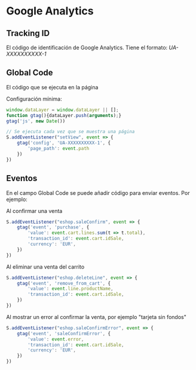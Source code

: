 
# Google Analytics

## Tracking ID

El código de identificación de Google Analytics. Tiene el formato: *UA-XXXXXXXXXX-1*

## Global Code

El código que se ejecuta en la página

Configuración mínima:

```javascript
window.dataLayer = window.dataLayer || [];
function gtag(){dataLayer.push(arguments);}
gtag('js', new Date())

// Se ejecuta cada vez que se muestra una página
S.addEventListener("setView", event => {
    gtag('config', 'UA-XXXXXXXXXX-1', {
        'page_path': event.path
    })
})
```

## Eventos

En el campo Global Code se puede añadir código para enviar eventos. Por ejemplo:

Al confirmar una venta

```javascript
S.addEventListener("eshop.saleConfirm", event => {
    gtag('event', 'purchase', {
        'value': event.cart.lines.sum(t => t.total),
        'transaction_id': event.cart.idSale,
        'currency': 'EUR',
    })
})
```

Al eliminar una venta del carrito

```javascript
S.addEventListener("eshop.deleteLine", event => {
    gtag('event', 'remove_from_cart', {
        'value': event.line.productName,
        'transaction_id': event.cart.idSale,
    })
})
```

Al mostrar un error al confirmar la venta, por ejemplo "tarjeta sin fondos"

```javascript
S.addEventListener("eshop.saleConfirmError", event => {
    gtag('event', 'saleConfirmError', {
        'value': event.error,
        'transaction_id': event.cart.idSale,
        'currency': 'EUR',
    })
})
```